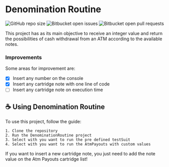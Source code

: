 # Denomination Routine

![GitHub repo size](https://img.shields.io/github/repo-size/iuricode/README-template?style=for-the-badge)
![Bitbucket open issues](https://img.shields.io/bitbucket/issues/iuricode/README-template?style=for-the-badge)
![Bitbucket open pull requests](https://img.shields.io/bitbucket/pr-raw/iuricode/README-template?style=for-the-badge)

This project has as its main objective to receive an integer value and return the possibilities of cash withdrawal from an ATM according to the available notes.

### Improvements

Some areas for improvement are:

- [x] Insert any number on the console
- [x] Insert any cartridge note with one line of code
- [ ] Insert any cartridge note on execution time

## ☕ Using Denomination Routine

To use this project, follow the guide:

```
1. Clone the repository
2. Run the DenominationRoutine project
3. Select with you want to run the pre defined testSuit
4. Select with you want to run the AtmPayouts with custom values
```

If you want to insert a new cartridge note, you just need to add the note value on the Atm Payouts cartridge list!

